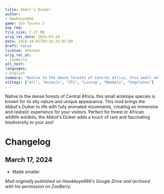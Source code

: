 ```yaml
---
title: Abbot's Duiker
author: 
- Hawkkeye666
game: Zoo Tycoon 1
exp_req:
file_size: 2.27 MB
orig_rel_date: 2024-03-24
date: 2024-10-07T09:34:23-07:00
draft: false
license: Unknown
orig_rel_at: 
- ZooBerry
alt_text: 
languages:
- English
summary: "Native to the dense forests of Central Africa, this small antelope species is known for its shy nature and unique appearance. This mod brings the Abbot's Duiker to life with fully animated movements, creating an immersive and realistic experience for your visitors."
zt1tags: ["All", "Animals", "ZT1", "Living", "Mammals", "Ungulates"]
---
```


Native to the dense forests of Central Africa, this small antelope species is known for its shy nature and unique appearance. This mod brings the Abbot's Duiker to life with fully animated movements, creating an immersive and realistic experience for your visitors. Perfect for forest or African wildlife exhibits, the Abbot's Duiker adds a touch of rare and fascinating biodiversity to your zoo!

# Changelog

## March 17, 2024

- Made smaller

*Mod originally published on Hawkkeye666's Google Drive and archived with his permission on ZooBerry.*